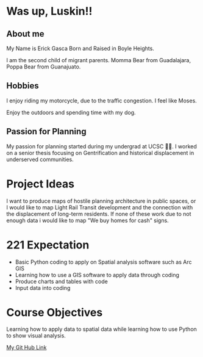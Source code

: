 # Was up, Luskin!!

## About me
My Name is Erick Gasca Born and Raised in Boyle Heights.

I am the second child of migrant parents. Momma Bear from Guadalajara, Poppa Bear from Guanajuato.

## Hobbies 

I enjoy riding my motorcycle, due to the traffic congestion. I feel like Moses. 

Enjoy the outdoors and spending time with my dog. 
 

## Passion for Planning 
My passion for planning started during my undergrad at UCSC 🍌🐌. 
I worked on a senior thesis focusing on Gentrification and historical displacement in underserved communities.
# Project Ideas
I want to produce maps of hostile planning architecture in public spaces, or I would like to map Light Rail Transit development and the connection with the displacement of long-term residents. If none of these work due to not enough data i would like to map "We buy homes for cash" signs. 

# 221 Expectation

- Basic Python coding to apply on Spatial analysis software such as Arc GIS  
- Learning how to use a GIS software to apply data through coding
- Produce charts and tables with code 
- Input data into coding

# Course Objectives 
Learning how to apply data to spatial data while learning how to use Python to show visual analysis.


[My Git Hub Link](https://github.com/ErickGasca17)



